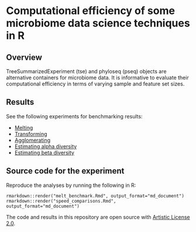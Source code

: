 # Computational efficiency of some microbiome data science techniques in R


## Overview

TreeSummarizedExperiment (tse) and phyloseq (pseq) objects are
alternative containers for microbiome data. It is informative to
evaluate their computational efficiency in terms of varying sample and
feature set sizes.


## Results

See the following experiments for benchmarking results:
* [Melting](experiments/melt_benchmark.Rmd)
* [Transforming](experiments/transform_benchmark.Rmd)
* [Agglomerating](experiments/agglomerate_benchmark.Rmd)
* [Estimating alpha diversity](experiments/alpha_benchmark.Rmd)
* [Estimating beta diversity](experiments/beta_benchmark.Rmd)


## Source code for the experiment

Reproduce the analyses by running the following in R:

```
rmarkdown::render("melt_benchmark.Rmd", output_format="md_document")
rmarkdown::render("speed_comparisons.Rmd", output_format="md_document")
```


The code and results in this repository are open source with [Artistic
License 2.0](LICENSE.md).






